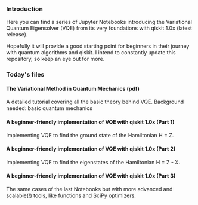 ### Introduction

Here you can find a series of Jupyter Notebooks introducing the Variational Quantum Eigensolver (VQE) from its very foundations with qiskit 1.0x (latest release). 

Hopefully it will provide a good starting point for beginners in their journey with quantum algorithms and qiskit. I intend to constantly update this repository, so keep an eye out for more.

### Today's files

#### The Variational Method in Quantum Mechanics (pdf)
  A detailed tutorial covering all the basic theory behind VQE. Background needed: basic quantum mechanics
#### A beginner-friendly implementation of VQE with qiskit 1.0x (Part 1)
  Implementing VQE to find the ground state of the Hamiltonian H = Z.
#### A beginner-friendly implementation of VQE with qiskit 1.0x (Part 2)
  Implementing VQE to find the eigenstates of the Hamiltonian H = Z - X.
#### A beginner-friendly implementation of VQE with qiskit 1.0x (Part 3)
  The same cases of the last Notebooks but with more advanced and scalable(!) tools, like functions and SciPy optimizers.
